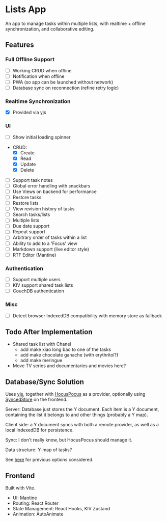 # Lists App

An app to manage tasks within multiple lists, with realtime + offline synchronization, and collaborative editing.

## Features

### Full Offline Support

- [ ] Working CRUD when offline
- [ ] Notification when offline
- [ ] PWA (so app can be launched without network)
- [ ] Database sync on reconnection (refine retry logic)

### Realtime Synchronization

- [x] Provided via yjs

### UI

- [ ] Show initial loading spinner
- CRUD:
  - [x] Create
  - [x] Read
  - [x] Update
  - [x] Delete
- [ ] Support task notes
- [ ] Global error handling with snackbars
- [ ] Use Views on backend for performance
- [ ] Restore tasks
- [ ] Restore lists
- [ ] View revision history of tasks
- [ ] Search tasks/lists
- [ ] Multiple lists
- [ ] Due date support
- [ ] Repeat support
- [ ] Arbitrary order of tasks within a list
- [ ] Ability to add to a 'Focus' view
- [ ] Markdown support (live editor style)
- [ ] RTF Editor (Mantine)

### Authentication

- [ ] Support multiple users
- [ ] KIV support shared task lists
- [ ] CouchDB authentication

### Misc

- [ ] Detect browser IndexedDB compatibility with memory store as fallback

## Todo After Implementation

- Shared task list with Chanel
  - add make xiao long bao to one of the tasks
  - add make chocolate ganache (with erythritol?)
  - add make meringue
- Move TV series and documentaries and movies here?

## Database/Sync Solution

Uses [yjs][yjs], together with [HocusPocus] as a provider, optionally using [SyncedStore][syncedstore] on the frontend.

Server: Database just stores the Y document. Each item is a Y document, containing the list it belongs to and other things (probably a Y map).

Client side: a Y document syncs with both a remote provider, as well as a local IndexedDB for persistence.

Sync: I don't really know, but HocusPocus should manage it.

Data structure: Y-map of tasks?

See [here](databases.md) for previous options considered.

## Frontend

Built with Vite.

- UI: Mantine
- Routing: React Router
- State Management: React Hooks, KIV Zustand
- Animation: AutoAnimate

[yjs]: https://github.com/yjs/yjs
[hocuspocus]: https://tiptap.dev/hocuspocus
[syncedstore]: https://syncedstore.org/docs/

